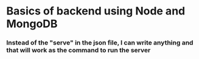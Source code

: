 # Basics of backend using Node and MongoDB

### Instead of the "serve" in the json file, I can write anything and that will work as the command to run the server